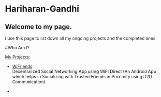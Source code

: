 # Hariharan-Gandhi
## Welcome to my page.
I use this page to list down all my ongoing projects and the completed ones

#Who Am I?



[My Projects:](https://github.com/Hariharan-Gandhi?tab=repositories)
+ [WiFriends](https://github.com/Hariharan-Gandhi/WiFriends)  
    Decentralized Social Networking App using WiFi Direct (An Android App which helps in Socializing with Trusted Friends in Proximity using D2D Communication)

+ 
